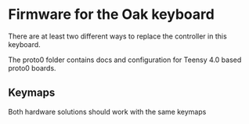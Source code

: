 # Firmware for the Oak keyboard

There are at least two different ways to replace the controller in this keyboard.

The proto0 folder contains docs and configuration for Teensy 4.0 based proto0 boards.

## Keymaps
Both hardware solutions should work with the same keymaps


